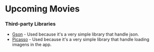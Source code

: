 # Upcoming Movies

### Third-party Libraries
* [Gson](https://github.com/google/gson) - Used because it's a very simple library that handle json.
* [Picasso](http://square.github.io/picasso/) - Used because it's a very simple library that handle loading imagens in the app.